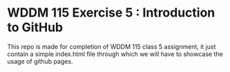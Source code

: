 # WDDM 115 Exercise 5 : Introduction to GitHub 

This repo is made for completion of WDDM 115 class 5 assignment, it just contain a simple index.html file through which we will have to showcase the usage of github pages.

